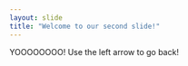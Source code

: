 ```yaml
---
layout: slide
title: "Welcome to our second slide!"
---
```

YOOOOOOOO!
Use the left arrow to go back!

